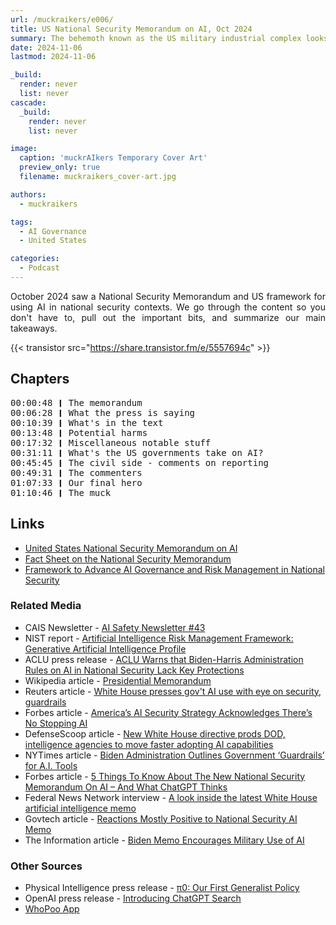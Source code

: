 ```yaml
---
url: /muckraikers/e006/
title: US National Security Memorandum on AI, Oct 2024
summary: The behemoth known as the US military industrial complex looks towards "AI".
date: 2024-11-06
lastmod: 2024-11-06

_build:
  render: never
  list: never
cascade:
  _build:
    render: never
    list: never

image:
  caption: 'muckrAIkers Temporary Cover Art'
  preview_only: true
  filename: muckraikers_cover-art.jpg

authors:
  - muckraikers

tags:
  - AI Governance
  - United States

categories: 
  - Podcast
---
```


<div style="text-align: justify">

October 2024 saw a National Security Memorandum and US framework for using AI in national security contexts. We go through the content so you don't have to, pull out the important bits, and summarize our main takeaways.

{{< transistor src="https://share.transistor.fm/e/5557694c" >}}
</div>

## Chapters

<div style="text-align: left; font-family:monospace;">
00:00:48 ❙ The memorandum<br>
00:06:28 ❙ What the press is saying<br>
00:10:39 ❙ What's in the text<br>
00:13:48 ❙ Potential harms<br>
00:17:32 ❙ Miscellaneous notable stuff<br>
00:31:11 ❙ What's the US governments take on AI?<br>
00:45:45 ❙ The civil side - comments on reporting<br>
00:49:31 ❙ The commenters<br>
01:07:33 ❙ Our final hero<br>
01:10:46 ❙ The muck
</div>


## Links

- [United States National Security Memorandum on AI](https://www.whitehouse.gov/briefing-room/presidential-actions/2024/10/24/memorandum-on-advancing-the-united-states-leadership-in-artificial-intelligence-harnessing-artificial-intelligence-to-fulfill-national-security-objectives-and-fostering-the-safety-security/)
- [Fact Sheet on the National Security Memorandum](https://www.whitehouse.gov/briefing-room/statements-releases/2024/10/24/fact-sheet-biden-harris-administration-outlines-coordinated-approach-to-harness-power-of-ai-for-u-s-national-security/)
- [Framework to Advance AI Governance and Risk Management in National Security](https://ai.gov/wp-content/uploads/2024/10/NSM-Framework-to-Advance-AI-Governance-and-Risk-Management-in-National-Security.pdf)

### Related Media

- CAIS Newsletter - [AI Safety Newsletter #43](https://newsletter.safe.ai/p/ai-safety-newsletter-43-white-house)
- NIST report - [Artificial Intelligence Risk Management Framework: Generative Artificial Intelligence Profile](https://nvlpubs.nist.gov/nistpubs/ai/NIST.AI.600-1.pdf)
- ACLU press release - [ACLU Warns that Biden-Harris Administration Rules on AI in National Security Lack Key Protections](https://www.aclu.org/press-releases/aclu-warns-that-biden-harris-administration-rules-on-ai-in-national-security-lack-key-protections)
- Wikipedia article - [Presidential Memorandum](https://en.wikipedia.org/wiki/Presidential_memorandum)
- Reuters article - [White House presses gov't AI use with eye on security, guardrails](https://www.reuters.com/world/us/white-house-presses-govt-ai-use-with-eye-security-guardrails-2024-10-24/)
- Forbes article - [America’s AI Security Strategy Acknowledges There’s No Stopping AI](https://www.forbes.com/sites/jamesbroughel/2024/11/02/americas-ai-security-strategy-acknowledges-theres-no-stopping-ai/)
- DefenseScoop article - [New White House directive prods DOD, intelligence agencies to move faster adopting AI capabilities](https://defensescoop.com/2024/10/24/national-security-memorandum-artificial-intelligence-dod-odni/)
- NYTimes article - [Biden Administration Outlines Government ‘Guardrails’ for A.I. Tools](https://www.nytimes.com/2024/10/24/us/politics/biden-government-guidelines-ai.html)
- Forbes article - [5 Things To Know About The New National Security Memorandum On AI – And What ChatGPT Thinks](https://www.forbes.com/sites/johnwerner/2024/10/30/5-things-to-know-about-the-new-national-security-memorandum-on-ai--and-what-chatgpt-thinks/)
- Federal News Network interview - [A look inside the latest White House artificial intelligence memo](https://federalnewsnetwork.com/artificial-intelligence/2024/10/a-look-inside-the-latest-white-house-artificial-intelligence-memo/)
- Govtech article - [Reactions Mostly Positive to National Security AI Memo](https://www.govtech.com/artificial-intelligence/reactions-mostly-positive-to-national-security-ai-memo)
- The Information article - [Biden Memo Encourages Military Use of AI](https://www.theinformation.com/briefings/biden-memo-encourages-military-use-of-ai)

### Other Sources

- Physical Intelligence press release - [π0: Our First Generalist Policy](https://www.physicalintelligence.company/blog/pi0)
- OpenAI press release - [Introducing ChatGPT Search](https://openai.com/index/introducing-chatgpt-search/)
- [WhoPoo App](https://www.whopooapp.com)